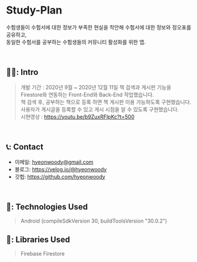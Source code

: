# Study-Plan
수험생들이 수험서에 대한 정보가 부족한 현실을 착안해 수험서에 대한 정보와 정오표를 공유하고,
</br>
동일한 수험서를 공부하는 수험생들의 커뮤니티 활성화를 위한 앱.

</br>

## 🧑‍💻: Intro
>개발 기간 : 2020년 9월 ~ 2020년 12월 11일
>책 검색과 게시판 기능을 Firestore와 연동하는 Front-End와 Back-End 작업했습니다.
></br>
>책 검색 후, 공부하는 책으로 등록 하면 책 게시판 이용 가능하도록 구현했습니다.
></br>
>사용자가 게시글을 등록할 수 있고 게시 시점을 알 수 있도록 구현했습니다.
></br>
>시현영상 : https://youtu.be/b9ZuxRFlpKc?t=500
</br>

## 📞: Contact
- 이메일: hyeonwoody@gmail.com
- 블로그: https://velog.io/@hyeonwoody
- 깃헙: https://github.com/hyeonwoody

</br>

## 🧱: Technologies Used
>Android (compileSdkVersion 30, buildToolsVersion "30.0.2")
>

## 📖: Libraries Used
>Firebase Firestore
